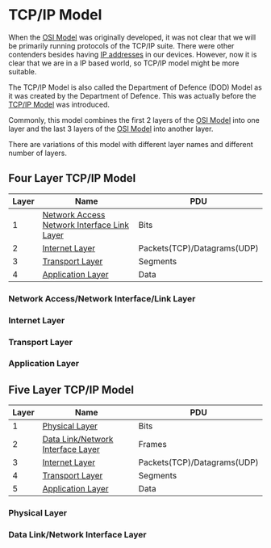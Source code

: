 # TCP/IP Model

When the [OSI Model](OSI%20Model.md) was originally developed, it was not clear that we will be primarily running protocols of the TCP/IP suite. There were other contenders besides having [IP addresses](../IP%20address.md) in our devices. However, now it is clear that we are in a IP based world, so TCP/IP model might be more suitable.

The TCP/IP Model is also called the Department of Defence (DOD) Model as it was created by the Department of Defence. This was actually before the [TCP/IP Model](TCP%20IP%20Model.md) was introduced.

Commonly, this model combines the first 2 layers of the [OSI Model](OSI%20Model.md) into one layer and the last 3 layers of the [OSI Model](OSI%20Model.md) into another layer.

There are variations of this model with different layer names and different number of layers.

## Four Layer TCP/IP Model

| Layer | Name                                                                                                  | PDU                         |
| ----- | ----------------------------------------------------------------------------------------------------- | --------------------------- |
| 1     | [Network Access Network Interface Link Layer](#Network%20Access%20Network%20Interface%20Link%20Layer) | Bits                        |
| 2     | [Internet Layer](#Internet%20Layer)                                                                   | Packets(TCP)/Datagrams(UDP) |
| 3     | [Transport Layer](#Transport%20Layer)                                                                 | Segments                    |
| 4     | [Application Layer](#Application%20Layer)                                                             | Data                        |

### Network Access/Network Interface/Link Layer



### Internet Layer

### Transport Layer

### Application Layer

## Five Layer TCP/IP Model

| Layer | Name                                                                            | PDU                         |
| ----- | ------------------------------------------------------------------------------- | --------------------------- |
| 1     | [Physical Layer](#Physical%20Layer)                                             | Bits                        |
| 2     | [Data Link/Network Interface Layer](#Data%20Link%20Network%20Interface%20Layer) | Frames                      |
| 3     | [Internet Layer](#Internet%20Layer)                                             | Packets(TCP)/Datagrams(UDP) |
| 4     | [Transport Layer](#Transport%20Layer)                                           | Segments                    |
| 5     | [Application Layer](#Application%20Layer)                                       | Data                        |

### Physical Layer

### Data Link/Network Interface Layer
